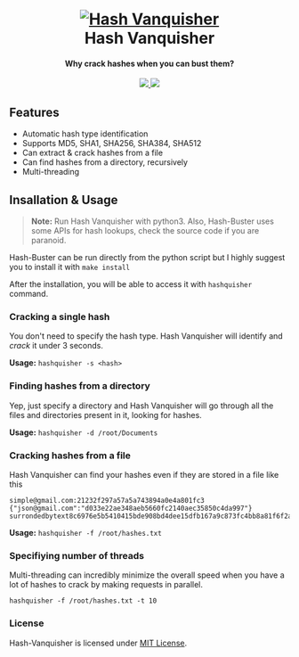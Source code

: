 
<h1 align="center">
  <br>
  <a href="https://github.com/aenoshrajora/Hash-Vanquisher"><img src="https://image.ibb.co/bSwkMe/bitmap.png" alt="Hash Vanquisher"></a>
  <br>
  Hash Vanquisher
  <br>
</h1>

<h4 align="center">Why crack hashes when you can bust them?</h4>

<p align="center">
  <a href="https://github.com/aenoshrajora/Hash-Vanquisher/releases">
    <img src="https://img.shields.io/github/release/aenoshrajora/Hash-Vanquisher.svg">
  </a>
  <a href="https://github.com/s0md3v/Hash-Vanquisher/issues?q=is%3Aissue+is%3Aclosed">
      <img src="https://img.shields.io/github/issues-closed-raw/aenoshrajora/Hash-Vanquisher.svg">
  </a>
</p>

## Features
- Automatic hash type identification
- Supports MD5, SHA1, SHA256, SHA384, SHA512
- Can extract & crack hashes from a file
- Can find hashes from a directory, recursively
- Multi-threading

## Insallation & Usage
> **Note:** Run Hash Vanquisher with python3.
> Also, Hash-Buster uses some APIs for hash lookups, check the source code if you are paranoid.

Hash-Buster can be run directly from the python script but I highly suggest you to install it with `make install`

After the installation, you will be able to access it with `hashquisher` command.

### Cracking a single hash

You don't need to specify the hash type. Hash Vanquisher will identify and *crack* it under 3 seconds.

**Usage:** `hashquisher -s <hash>`
### Finding hashes from a directory

Yep, just specify a directory and Hash Vanquisher will go through all the files and directories present in it, looking for hashes.

**Usage:** `hashquisher -d /root/Documents`
### Cracking hashes from a file

Hash Vanquisher can find your hashes even if they are stored in a file like this
```
simple@gmail.com:21232f297a57a5a743894a0e4a801fc3
{"json@gmail.com":"d033e22ae348aeb5660fc2140aec35850c4da997"}
surrondedbytext8c6976e5b5410415bde908bd4dee15dfb167a9c873fc4bb8a81f6f2ab448a918surrondedbytext
```

**Usage:** `hashquisher -f /root/hashes.txt`

### Specifiying number of threads

Multi-threading can incredibly minimize the overall speed when you have a lot of hashes to crack by making requests in parallel.

`hashquisher -f /root/hashes.txt -t 10`

### License
Hash-Vanquisher is licensed under [MIT License](https://github.com/aenoshrajora/Hash-Vanquisher/blob/master/LICENSE).
